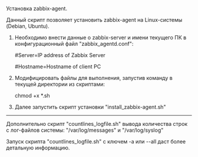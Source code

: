 Установка zabbix-agent.

Данный скрипт позволяет установить zabbix-agent на Linux-системы (Debian, Ubuntu).

1) Необходимо внести данные о zabbix-server и имени текущего ПК в конфигурационный файл "zabbix_agentd.conf":

    #Server=IP address of Zabbix Server

    #Hostname=Hostname of client PC

2) Модифицировать файлы для выполнения, запустив команду в текущей директории из скриптами:

    chmod +x *.sh

3) Далее запустить скрипт установки "install_zabbix-agent.sh"

--------------------------------------

Дополнительно скрипт "countlines_logfile.sh" вывода количества строк с лог-файлов системы: 
"/var/log/messages" и "/var/log/syslog"

Запуск скрипта "countlines_logfile.sh" с ключем -a или --all даст более детальную информацию.
